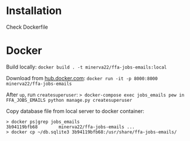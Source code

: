
	
# Installation
Check Dockerfile

# Docker

Build locally: `docker build . -t minerva22/ffa-jobs-emails:local`

Download from [hub.docker.com](https://hub.docker.com/r/minerva22/ffa-jobs-emails/): `docker run -it -p 8000:8000 minerva22/ffa-jobs-emails`

After `up`, run `createsuperuser`: `> docker-compose exec jobs_emails pew in FFA_JOBS_EMAILS python manage.py createsuperuser`

Copy database file from local server to docker container:
```
> docker ps|grep jobs_emails
3b94119bfb68        minerva22/ffa-jobs-emails ...
> docker cp ~/db.sqlite3 3b94119bfb68:/usr/share/ffa-jobs-emails/
```


